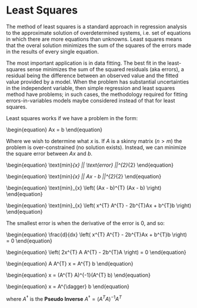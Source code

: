 # Least Squares

The method of least squares is a standard approach in regression analysis to
the approximate solution of overdetermined systems, i.e. set of equations in
which there are more equations than unknowns. Least squares means that the
overal solution minimizes the sum of the squares of the errors made in the
results of every single equation.

The most important application is in data fitting. The best fit in the
least-squares sense minimizes the sum of the squared residuals (aka errors),
a residual being the difference between an observed value and the fitted value
provided by a model. When the problem has substantial uncertainties in the
independent variable, then simple regression and least squares method have
problems; in such cases, the methodology required for fitting
errors-in-variables models maybe considered instead of that for least squares.

Least squares works if we have a problem in the form:

\begin{equation}
    Ax = b
\end{equation}

Where we wish to determine what $x$ is. If $A$ is a skinny matrix ($n > m$) the
problem is over-constrained (no solution exists). Instead, we can minimize the
square error between $Ax$ and $b$.

\begin{equation}
    \text{min}_{x} || \text{error} ||^{2}_{2}
\end{equation}

\begin{equation}
    \text{min}_{x} || Ax - b ||^{2}_{2}
\end{equation}

\begin{equation}
    \text{min}_{x} \left( (Ax - b)^{T} (Ax - b) \right)
\end{equation}

\begin{equation}
    \text{min}_{x} \left( x^{T} A^{T} - 2b^{T}Ax + b^{T}b \right)
\end{equation}

The smallest error is when the derivative of the error is 0, and so:

\begin{equation}
    \frac{d}{dx} \left( x^{T} A^{T} - 2b^{T}Ax + b^{T}b \right) = 0
\end{equation}

\begin{equation}
    \left( 2x^{T} A A^{T} - 2b^{T}A \right) = 0
\end{equation}

\begin{equation}
    A A^{T} x = A^{T} b
\end{equation}

\begin{equation}
    x = (A^{T} A)^{-1}(A^{T} b)
\end{equation}

\begin{equation}
    x = A^{\dagger} b
\end{equation}

where $A^{\dagger}$ is the **Pseudo Inverse** $A^{\dagger} = (A^{T} A)^{-1}
A^{T}$
